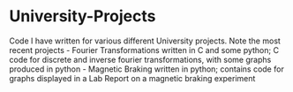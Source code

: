 # University-Projects
Code I have written for various different University projects.
Note the most recent projects 
        - Fourier Transformations written in C and some python; C code for discrete and inverse fourier transformations, with some graphs produced in python
        - Magnetic Braking written in python; contains code for graphs displayed in a Lab Report on a magnetic braking experiment
